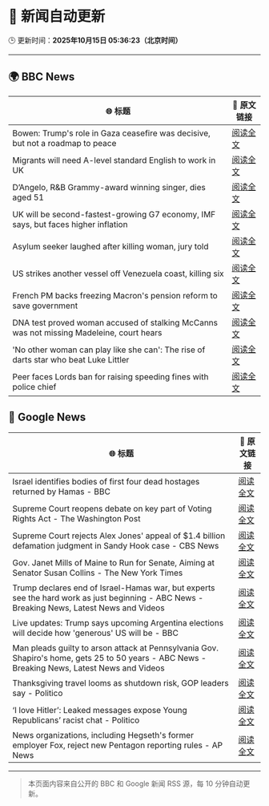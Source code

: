 # 🧠 新闻自动更新

🕒 更新时间：**2025年10月15日 05:36:23（北京时间）**

---

## 🌍 BBC News

| 🌐 标题 | 🔗 原文链接 |
|--------|-------------|
| Bowen: Trump's role in Gaza ceasefire was decisive, but not a roadmap to peace | [阅读全文](https://www.bbc.com/news/articles/ce86118q6ego?at_medium=RSS&at_campaign=rss) |
| Migrants will need A-level standard English to work in UK | [阅读全文](https://www.bbc.com/news/articles/c8679q0pe57o?at_medium=RSS&at_campaign=rss) |
| D’Angelo, R&B Grammy-award winning singer, dies aged 51 | [阅读全文](https://www.bbc.com/news/articles/cwynv40ly4vo?at_medium=RSS&at_campaign=rss) |
| UK will be second-fastest-growing G7 economy, IMF says, but faces higher inflation | [阅读全文](https://www.bbc.com/news/articles/cn092p27xn0o?at_medium=RSS&at_campaign=rss) |
| Asylum seeker laughed after killing woman, jury told | [阅读全文](https://www.bbc.com/news/articles/cwy902djzv2o?at_medium=RSS&at_campaign=rss) |
| US strikes another vessel off Venezuela coast, killing six | [阅读全文](https://www.bbc.com/news/articles/cg51625lmmgo?at_medium=RSS&at_campaign=rss) |
| French PM backs freezing Macron's pension reform to save government | [阅读全文](https://www.bbc.com/news/articles/crkldd02xg8o?at_medium=RSS&at_campaign=rss) |
| DNA test proved woman accused of stalking McCanns was not missing Madeleine, court hears | [阅读全文](https://www.bbc.com/news/articles/ckgk2g94ll0o?at_medium=RSS&at_campaign=rss) |
| 'No other woman can play like she can': The rise of darts star who beat Luke Littler | [阅读全文](https://www.bbc.com/sport/darts/articles/cy5qy49d04yo?at_medium=RSS&at_campaign=rss) |
| Peer faces Lords ban for raising speeding fines with police chief | [阅读全文](https://www.bbc.com/news/articles/c5y4558r5gko?at_medium=RSS&at_campaign=rss) |

## 📰 Google News

| 🌐 标题 | 🔗 原文链接 |
|--------|-------------|
| Israel identifies bodies of first four dead hostages returned by Hamas - BBC | [阅读全文](https://news.google.com/rss/articles/CBMiWkFVX3lxTE85SVE0YWFKMUxiTjJqZ2w4Q1BjZWV0UDBJbHU3MlZ2VkQySE9CalBkeXJPNUYtcUdISy00U0htZkE3MHRXcEgwbjNtTkU5dmQ3eDNPODFyUGRud9IBX0FVX3lxTFBzSC1NRUpHNW8wazJheGduQVZYOW9TMUMtOG9DaVpJbHBwajJXVHdVRHRnV3dfb2NSUk52eXlGSkpiUVlUWE1vVFRHS3F2SUxQTHhWc3lHb0RPLUxoR0ZR?oc=5) |
| Supreme Court reopens debate on key part of Voting Rights Act - The Washington Post | [阅读全文](https://news.google.com/rss/articles/CBMimwFBVV95cUxOZDU5dzRnRzBsRVJETlJkUnA0UmpfWWV4UlFJWmVYVy02SVVET2tMZzJ4eHp0WGxTUGdzRk9CUVFQMk5TRjl0cUM5VXM3WF9kTGdfUEFPUzlNSGNiekhyS0JjbG5aSTFDRHZZN1FMSXlUcXhZdGEwWVZUcHBwTUM5LW9JNks2WTRrQUIxdkJPb0F4OVRjbmZmUUxDSQ?oc=5) |
| Supreme Court rejects Alex Jones' appeal of $1.4 billion defamation judgment in Sandy Hook case - CBS News | [阅读全文](https://news.google.com/rss/articles/CBMiggFBVV95cUxPS01CLXRSZ1ZacVloXy1seTV5S3JoamhXc1J3dUJhTDRiLVVnRWxLblpSWmdrYlVGVEloc0VMTmVtZnF6M29LekEzenJUYjl3bkJlZTlUYUNlWVNFbm5MTzlsOWhyekl6UjE4TXhwQ2JPOHFaUUViZG1GanFnT0c5Zjdn0gGHAUFVX3lxTE93enVtSWMxdlhUZ0pWaUg4SWJ4VXNfTzJ5UDNIalhFaTBlaEhzc096SHd4QmY3TG1jcXlsMy1Pc2owUjN0Z2Qzc3FxdU5scTM1QlN1ajJ5SU5EYkJ0RlRocWtWM3ExUUYtMDJvSjZmY0ZiTm80dENwZmkyNzZKd3F2OWJURTd1bw?oc=5) |
| Gov. Janet Mills of Maine to Run for Senate, Aiming at Senator Susan Collins - The New York Times | [阅读全文](https://news.google.com/rss/articles/CBMimwFBVV95cUxOcmNGU281Qm01dTlYdHdfRGxxYnpod3BBMXZaRmF2YzR2ZmpfRGRpd3UyVnVwb2tHcU1VU1FGT0RnRFlvNEpNRGhvMzdUa09SNzhraTBnS0x2Z0xwNExnbDdyOElmaDNvZGx2Wl94VHUwMkJZZTlEd2lYQzB6MTd3Um1scDlsZ3VGeXVFNmZuN0F1OTM1SEpvMGIxWQ?oc=5) |
| Trump declares end of Israel-Hamas war, but experts see the hard work as just beginning - ABC News - Breaking News, Latest News and Videos | [阅读全文](https://news.google.com/rss/articles/CBMimAFBVV95cUxPNUI4REJtalp0c2RSWUhpblhsVE9iNUhURFdqRzF6N3JKUDRQYVNtaEhRMDNhUEZPZ3htaGpTbFRubkFua0JCOVNBcnlianhpVnB5cENsMVM3UUlESzdpa0g5Q2lqc2lybnF3cGwxVlM3eE5HOWdFQjRPTjRrTGg5cTBFWnY2VkZ6M0JxNFlRc0h3ZV9WdEFSQ9IBngFBVV95cUxNMllLeEpUVE1TVGNELUV4R1lhaFlXVlVwdWZLUmdZNi1CYVlZZnZIYTdVSmZCZWhLZGxTaFhiRk8zM3BOTHhPbkQ5UnBIMWNHSXNoUmJtaEVjeUJQNG4zXzF4OE9QaW1FUXFXWkx0NHBuMXlRbC15QVdtRzNVYmxmWDFpWXBuMGtENEdYbDJ5aEc4RWpWYlgwRUozcG1Vdw?oc=5) |
| Live updates: Trump says upcoming Argentina elections will decide how 'generous' US will be - BBC | [阅读全文](https://news.google.com/rss/articles/CBMiVEFVX3lxTE91T29wT0k1b0FKZnBQNk5ETTdVN3RJOG1oRXpqZFN2VE95US1lM1ctV0VxczVBOEJiZjk3Q2ZScGdNODVNcDNiWUctR1NEY1VNdUFvZQ?oc=5) |
| Man pleads guilty to arson attack at Pennsylvania Gov. Shapiro's home, gets 25 to 50 years - ABC News - Breaking News, Latest News and Videos | [阅读全文](https://news.google.com/rss/articles/CBMinAFBVV95cUxOZ3hMYjFrR3RrN0dnOGt5WV9XUk51VTRDdGVtcHVwT1oycWpXUVhMc2hjdTJ2a1hvVDF5eVVCdFdmQUI2RHdtSlVScUt6VkItTm41dldwX1pLRjFIcGduaW1RS3NvdGtpR1dQYmNqSWg1RHFfc0VPeUdGTExrUldMaC1tRUlyd2NKVGZjUHJLT2RXRWtFSG5nS09UWlLSAaIBQVVfeXFMTjlNMVhZa2xJQzhwdjR5QlU4OHdtckJLVExnY0cweDlwMWs5RnFwUHY5TFVMZlUxYXd3R0F2Wi00MUhreDlMeWhzUDRrWXJ6dHBabG9pM3g3eGZzQVk5RTJaOGFNU210azZGYnl4cjRxUE5TektsTm5EQVFEbHo5dGkxYzNZdTRWR2tGNmZvMWJtRUk1VDN4Nk54bWJCYm9Xb0dn?oc=5) |
| Thanksgiving travel looms as shutdown risk, GOP leaders say - Politico | [阅读全文](https://news.google.com/rss/articles/CBMiwwFBVV95cUxPa2pNSXNYX1hDc3pERHZKdERBSnJJYlRfTVFQYXVSc25XTGFVN09TSTZURVoyMEcyWXlaTm92ZmdoclN0S0R2dGNvZzV0aGlyYjZHLVZGa0pwaU9KRjdlQ19LYTFxN1JRMDRTYWRTWUl6T1VxWmtOYXc2X2VDdnNScUM2aS11SXQ4Z2pMYXhULUd1Q1U2dnlsdk9ROURkMnQwMDlmYTNoYTBiNGFONGRuU3NrdjNZV0laOHRLQ0lyR0trOTQ?oc=5) |
| ‘I love Hitler’: Leaked messages expose Young Republicans’ racist chat - Politico | [阅读全文](https://news.google.com/rss/articles/CBMilgFBVV95cUxNYV9DUENBdlZlTkRERGJJMnpUdnhBaEcyTWdNTnBFTkVnZkdiQWhKV0lNRDU1dXg2dnh2c2ROMnNVbE1MWWI3U1VfbmlFa29QTXg4OEE1dU5lRENtMzl1LVh1RGlpYlRfMkRaZm5ITHZSclc3ZkZENVZ2cjJ2MUxGMzctalpFMzNtV1IydG5sci1IRzRmY0E?oc=5) |
| News organizations, including Hegseth's former employer Fox, reject new Pentagon reporting rules - AP News | [阅读全文](https://news.google.com/rss/articles/CBMiugFBVV95cUxOd01kdUFZSzlQc19VWkozZ1VRREw0ZXJVN01mZmp6c093d3ZENzVCNVNyekZPUHhRUDRGakZQWGR6T29rNHdyclRzdDFwTWRiTVg3S3R1RjFTLVdmWFdZUVlFY3RNT1k3b2hpNjRMMUJHd05RaVFMdXVrUGlIbGp2a2Zha1lLaFZCRHpyb1VxcFdiNDJtOTJveS1CeTJQSjQyTkowZEM3cGlQYkhiVm9YSFR2MDFTX3g0d3c?oc=5) |

---
> 本页面内容来自公开的 BBC 和 Google 新闻 RSS 源，每 10 分钟自动更新。